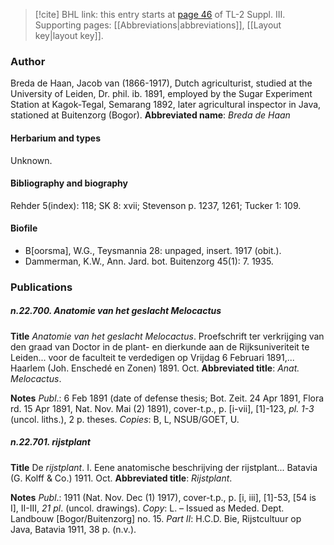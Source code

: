 > [!cite] BHL link: this entry starts at [page 46](https://www.biodiversitylibrary.org/page/33266353) of TL-2 Suppl. III.
> Supporting pages: [[Abbreviations|abbreviations]], [[Layout key|layout key]].

### Author

Breda de Haan, Jacob van (1866-1917), Dutch agriculturist, studied at the University of Leiden, Dr. phil. ib. 1891, employed by the Sugar Experiment Station at Kagok-Tegal, Semarang 1892, later agricultural inspector in Java, stationed at Buitenzorg (Bogor). 
**Abbreviated name**: *Breda de Haan*

#### Herbarium and types

Unknown.

#### Bibliography and biography

Rehder 5(index): 118; SK 8: xvii; Stevenson p. 1237, 1261; Tucker 1: 109.

#### Biofile

- B\[oorsma\], W.G., Teysmannia 28: unpaged, insert. 1917 (obit.).
- Dammerman, K.W., Ann. Jard. bot. Buitenzorg 45(1): 7. 1935.

### Publications

##### n.22.700. Anatomie van het geslacht Melocactus

**Title**
*Anatomie van het geslacht Melocactus*. Proefschrift ter verkrijging van den graad van Doctor in de plant- en dierkunde aan de Rijksuniveriteit te Leiden... voor de faculteit te verdedigen op Vrijdag 6 Februari 1891,... Haarlem (Joh. Enschedé en Zonen) 1891. Oct.
**Abbreviated title**: *Anat. Melocactus*.

**Notes**
*Publ*.: 6 Feb 1891 (date of defense thesis; Bot. Zeit. 24 Apr 1891, Flora rd. 15 Apr 1891, Nat. Nov. Mai (2) 1891), cover-t.p., p. \[i-vii\], \[1\]-123, *pl. 1-3* (uncol. liths.), 2 p. theses. *Copies*: B, L, NSUB/GOET, U.

##### n.22.701. rijstplant

**Title**
De *rijstplant*. I. Eene anatomische beschrijving der rijstplant... Batavia (G. Kolff & Co.) 1911. Oct.
**Abbreviated title**: *Rijstplant*.

**Notes**
*Publ*.: 1911 (Nat. Nov. Dec (1) 1917), cover-t.p., p. \[i, iii\], \[1\]-53, \[54 is I\], II-III, *21 pl*. (uncol. drawings). *Copy*: L. – Issued as Meded. Dept. Landbouw \[Bogor/Buitenzorg\] no. 15.
*Part II*: H.C.D. Bie, Rijstcultuur op Java, Batavia 1911, 38 p. (n.v.).

